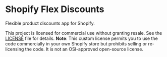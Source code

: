 # Shopify Flex Discounts
Flexible product discounts app for Shopify.

This project is licensed for commercial use without granting resale. See the [LICENSE](LICENSE.md) file for details. 
**Note**: This custom license permits you to use the code commercially in your own Shopify store but prohibits selling or re-licensing the code. It is not an OSI-approved open-source license.
